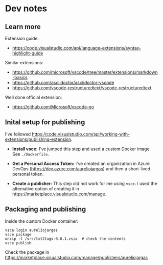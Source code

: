 # Dev notes

## Learn more

Extension guide:

- https://code.visualstudio.com/api/language-extensions/syntax-highlight-guide

Similar extensions:

- https://github.com/microsoft/vscode/tree/master/extensions/markdown-basics
- https://github.com/asciidoctor/asciidoctor-vscode
- https://github.com/vscode-restructuredtext/vscode-restructuredtext

Well done official extension:

- https://github.com/Microsoft/vscode-go


## Inital setup for publishing

I've followed https://code.visualstudio.com/api/working-with-extensions/publishing-extension.

- **Install vsce:** I've jumped this step and used a custom Docker image. See `./Dockerfile`.

- **Get a Personal Access Token:** I've created an organization in Azure DevOps (https://dev.azure.com/aureliojargas) and then a short-lived personal token.

- **Create a publisher:** This step did not work for me using `vsce`. I used the alternative option of creating it in https://marketplace.visualstudio.com/manage.


## Packaging and publishing

Inside the custom Docker container:

    vsce login aureliojargas
    vsce package
    unzip -l /src/txt2tags-0.0.1.vsix  # check the contents
    vsce publish

Check the package in https://marketplace.visualstudio.com/manage/publishers/aureliojargas
